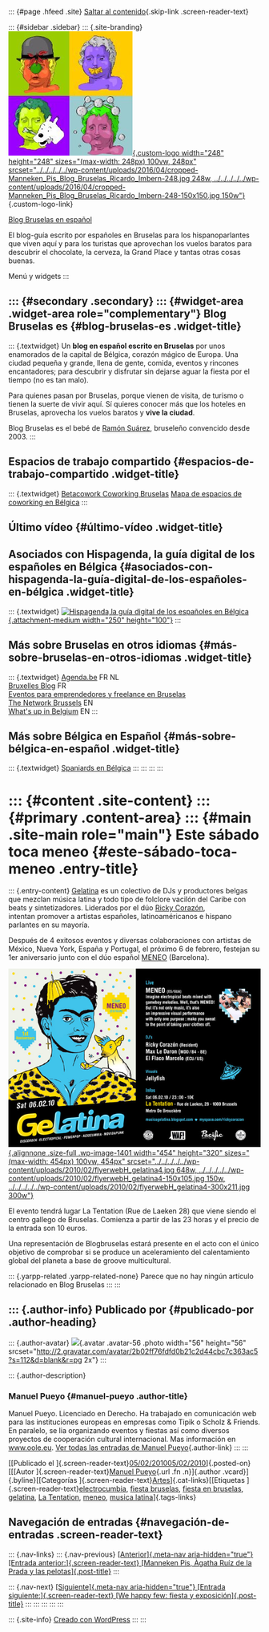 ::: {#page .hfeed .site}
[Saltar al
contenido](../../../../../index.html?p=1400#content){.skip-link
.screen-reader-text}

::: {#sidebar .sidebar}
::: {.site-branding}
[![](../../../../../wp-content/uploads/2016/04/cropped-Manneken_Pis_Blog_Bruselas_Ricardo_Imbern-248.jpg){.custom-logo
width="248" height="248" sizes="(max-width: 248px) 100vw, 248px"
srcset="../../../../../wp-content/uploads/2016/04/cropped-Manneken_Pis_Blog_Bruselas_Ricardo_Imbern-248.jpg 248w, ../../../../../wp-content/uploads/2016/04/cropped-Manneken_Pis_Blog_Bruselas_Ricardo_Imbern-248-150x150.jpg 150w"}](../../../../../index.html){.custom-logo-link}

[Blog Bruselas en español](../../../../../index.html)

El blog-guía escrito por españoles en Bruselas para los hispanoparlantes
que viven aquí y para los turistas que aprovechan los vuelos baratos
para descubrir el chocolate, la cerveza, la Grand Place y tantas otras
cosas buenas.

Menú y widgets
:::

::: {#secondary .secondary}
::: {#widget-area .widget-area role="complementary"}
Blog Bruselas es {#blog-bruselas-es .widget-title}
----------------

::: {.textwidget}
Un **blog en español escrito en Bruselas** por unos enamorados de la
capital de Bélgica, corazón mágico de Europa. Una ciudad pequeña y
grande, llena de gente, comida, eventos y rincones encantadores; para
descubrir y disfrutar sin dejarse aguar la fiesta por el tiempo (no es
tan malo).

Para quienes pasan por Bruselas, porque vienen de visita, de turismo o
tienen la suerte de vivir aquí. Sí quieres conocer más que los hoteles
en Bruselas, aprovecha los vuelos baratos y **vive la ciudad**.

Blog Bruselas es el bebé de [Ramón Suárez](http://www.ramonsuarez.com),
bruseleño convencido desde 2003.
:::

Espacios de trabajo compartido {#espacios-de-trabajo-compartido .widget-title}
------------------------------

::: {.textwidget}
[Betacowork Coworking Bruselas](http://www.betacowork.com) [Mapa de
espacios de coworking en Bélgica](http://coworkingbelgium.com)
:::

Último vídeo {#último-vídeo .widget-title}
------------

Asociados con Hispagenda, la guía digital de los españoles en Bélgica {#asociados-con-hispagenda-la-guía-digital-de-los-españoles-en-bélgica .widget-title}
---------------------------------------------------------------------

::: {.textwidget}
[![Hispagenda,la guía digital de los españoles en
Bélgica](../../../../../wp-content/uploads/2010/04/Hispagenda-250px.gif "Hispagenda, la guía digital de los españoles en Bélgica"){.attachment-medium
width="250" height="100"}](http://www.hispagenda.com)
:::

Más sobre Bruselas en otros idiomas {#más-sobre-bruselas-en-otros-idiomas .widget-title}
-----------------------------------

::: {.textwidget}
[Agenda.be](http://www.agenda.be) FR NL\
[Bruxelles Blog](http://www.bxlblog.be/) FR\
[Eventos para emprendedores y freelance en
Bruselas](http://www.betacowork.com/events/)\
[The Network
Brussels](http://groups.yahoo.com/group/TheNetworkBrussels/) EN\
[What\'s up in Belgium](http://www.whatsupin.be/) EN
:::

Más sobre Bélgica en Español {#más-sobre-bélgica-en-español .widget-title}
----------------------------

::: {.textwidget}
[Spaniards en Bélgica](http://www.spaniards.es/paises/belgica)
:::
:::
:::
:::

::: {#content .site-content}
::: {#primary .content-area}
::: {#main .site-main role="main"}
Este sábado toca meneo {#este-sábado-toca-meneo .entry-title}
======================

::: {.entry-content}
[Gelatina](http://www.musicagelatina.blogspot.com/) es un colectivo de
DJs y productores belgas que mezclan música latina y todo tipo de
folclore vacilón del Caribe con beats y sintetizadores. Liderados por el
dúo [Ricky Corazón](http://www.myspace.com/rickycorazon),
intentan promover a artistas españoles, latinoaméricanos e hispano
parlantes en su mayoría.

Después de 4 exitosos eventos y diversas colaboraciones con artistas de
México, Nueva York, España y Portugal, el próximo 6 de febrero, festejan
su 1er aniversario junto con el dúo español
[MENEO](http://www.myspace.com/meneo) (Barcelona).

[![](../../../../../wp-content/uploads/2010/02/flyerwebH_gelatina4.jpg){.alignnone
.size-full .wp-image-1401 width="454" height="320"
sizes="(max-width: 454px) 100vw, 454px"
srcset="../../../../../wp-content/uploads/2010/02/flyerwebH_gelatina4.jpg 648w, ../../../../../wp-content/uploads/2010/02/flyerwebH_gelatina4-150x105.jpg 150w, ../../../../../wp-content/uploads/2010/02/flyerwebH_gelatina4-300x211.jpg 300w"}](http://www.blogbruselas.com/2010/02/este-sabado-toca-meneo.html/flyerwebh_gelatina4)

El evento tendrá lugar La Tentation (Rue de Laeken 28) que viene siendo
el centro gallego de Bruselas. Comienza a partir de las 23 horas y el
precio de la entrada son 10 euros.

Una representación de Blogbruselas estará presente en el acto con el
único objetivo de comprobar si se produce un aceleramiento del
calentamiento global del planeta a base de groove multicultural.

::: {.yarpp-related .yarpp-related-none}
Parece que no hay ningún artículo relacionado en Blog Bruselas
:::
:::

::: {.author-info}
Publicado por {#publicado-por .author-heading}
-------------

::: {.author-avatar}
![](http://2.gravatar.com/avatar/2b02ff76fdfd0b21c2d44cbc7c363ac5?s=56&d=blank&r=pg){.avatar
.avatar-56 .photo width="56" height="56"
srcset="http://2.gravatar.com/avatar/2b02ff76fdfd0b21c2d44cbc7c363ac5?s=112&d=blank&r=pg 2x"}
:::

::: {.author-description}
### Manuel Pueyo {#manuel-pueyo .author-title}

Manuel Pueyo. Licenciado en Derecho. Ha trabajado en comunicación web
para las instituciones europeas en empresas como Tipik o Scholz &
Friends. En paralelo, se lia organizando eventos y fiestas así como
diversos proyectos de cooperación cultural internacional. Mas
información en www.oole.eu. [Ver todas las entradas de Manuel
Pueyo](../../../../author/easysun/index.html){.author-link}
:::
:::

[[Publicado el
]{.screen-reader-text}[05/02/201005/02/2010](../../../../../index.html?p=1400)]{.posted-on}[[[Autor
]{.screen-reader-text}[Manuel
Pueyo](../../../../author/easysun/index.html){.url .fn .n}]{.author
.vcard}]{.byline}[[Categorías
]{.screen-reader-text}[Artes](../../../../category/artes/index.html)]{.cat-links}[[Etiquetas
]{.screen-reader-text}[electrocumbia](../../../../tag/electrocumbia/index.html),
[fiesta bruselas](../../../../tag/fiesta-bruselas/index.html), [fiesta
en bruselas](../../../../tag/fiesta-en-bruselas/index.html),
[gelatina](../../../../tag/gelatina/index.html), [La
Tentation](../../../../tag/la-tentation/index.html),
[meneo](../../../../tag/meneo/index.html), [musica
latina](../../../../tag/musica-latina/index.html)]{.tags-links}

Navegación de entradas {#navegación-de-entradas .screen-reader-text}
----------------------

::: {.nav-links}
::: {.nav-previous}
[[Anterior]{.meta-nav aria-hidden="true"} [Entrada
anterior:]{.screen-reader-text} [Manneken Pis, Àgatha Ruíz de la Prada y
las pelotas]{.post-title}](../../../../../index.html?p=1386)
:::

::: {.nav-next}
[[Siguiente]{.meta-nav aria-hidden="true"} [Entrada
siguiente:]{.screen-reader-text} [We happy few: fiesta y
exposición]{.post-title}](../../../../../index.html?p=1416)
:::
:::
:::
:::
:::

::: {.site-info}
[Creado con WordPress](https://es.wordpress.org/)
:::
:::
